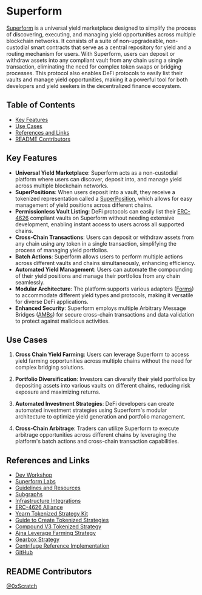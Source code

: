 # Superform

[Superform](https://www.superform.xyz/) is a universal yield marketplace designed to simplify the process of discovering, executing, and managing yield opportunities across multiple blockchain networks. It consists of a suite of non-upgradeable, non-custodial smart contracts that serve as a central repository for yield and a routing mechanism for users. With Superform, users can deposit or withdraw assets into any compliant vault from any chain using a single transaction, eliminating the need for complex token swaps or bridging processes. This protocol also enables DeFi protocols to easily list their vaults and manage yield opportunities, making it a powerful tool for both developers and yield seekers in the decentralized finance ecosystem.

## Table of Contents

- [Key Features](#key-features)
- [Use Cases](#use-cases)
- [References and Links](#references-and-links)
- [README Contributors](#readme-contributors)

## Key Features

- **Universal Yield Marketplace**: Superform acts as a non-custodial platform where users can discover, deposit into, and manage yield across multiple blockchain networks.
- **SuperPositions**: When users deposit into a vault, they receive a tokenized representation called a [SuperPosition](https://docs.superform.xyz/periphery-contracts/superpositions), which allows for easy management of yield positions across different chains.
- **Permissionless Vault Listing**: DeFi protocols can easily list their [ERC-4626](https://eips.ethereum.org/EIPS/eip-4626) compliant vaults on Superform without needing extensive development, enabling instant access to users across all supported chains.
- **Cross-Chain Transactions**: Users can deposit or withdraw assets from any chain using any token in a single transaction, simplifying the process of managing yield portfolios.
- **Batch Actions**: Superform allows users to perform multiple actions across different vaults and chains simultaneously, enhancing efficiency.
- **Automated Yield Management**: Users can automate the compounding of their yield positions and manage their portfolios from any chain seamlessly.
- **Modular Architecture**: The platform supports various adapters ([Forms](https://docs.superform.xyz/periphery-contracts/forms)) to accommodate different yield types and protocols, making it versatile for diverse DeFi applications.
- **Enhanced Security**: Superform employs multiple Arbitrary Message Bridges ([AMBs](https://docs.superform.xyz/core-contracts/amb-implementations)) for secure cross-chain transactions and data validation to protect against malicious activities.

## Use Cases

1. **Cross Chain Yield Farming**: Users can leverage Superform to access yield farming opportunities across multiple chains without the need for complex bridging solutions.

2. **Portfolio Diversification**: Investors can diversify their yield portfolios by depositing assets into various vaults on different chains, reducing risk exposure and maximizing returns.

3. **Automated Investment Strategies**: DeFi developers can create automated investment strategies using Superform's modular architecture to optimize yield generation and portfolio management.

4. **Cross-Chain Arbitrage**: Traders can utilize Superform to execute arbitrage opportunities across different chains by leveraging the platform's batch actions and cross-chain transaction capabilities.

## References and Links

- [Dev Workshop](https://www.youtube.com/watch?v=HQQkBmT6x8g)
- [Superform Labs](https://www.superformlabs.org/)
- [Guidelines and Resources](https://github.com/ERC4626-Alliance/vault-bounties)
- [Subgraphs](https://docs.superform.xyz/resources/subgraphs)
- [Infrastructure Integrations](https://docs.superform.xyz/resources/infrastructure-integrations)
- [ERC-4626 Alliance](https://erc4626.info/)
- [Yearn Tokenized Strategy Kit](https://github.com/yearn/tokenized-strategy-foundry-mix)
- [Guide to Create Tokenized Strategies](https://docs.yearn.fi/developers/v3/strategy_writing_guide)
- [Compound V3 Tokenized Strategy](https://github.com/Schlagonia/tokenized-comp-v3)
- [Ajna Leverage Farming Strategy](https://github.com/fp-crypto/yv3-ajna-summerfi-lev-farming)
- [Gearbox Strategy](https://github.com/dudesahn/gearbox-lender/tree/dev)
- [Centrifuge Reference Implementation](https://github.com/centrifuge/liquidity-pools/blob/main/src/ERC7540Vault.sol)
- [GitHub](https://github.com/superform-xyz)

## README Contributors

[@0xScratch](https://github.com/0xScratch)
